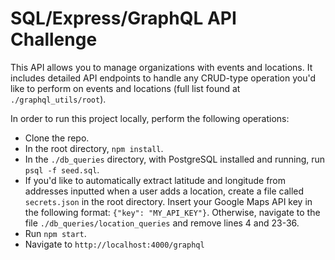 # SQL/Express/GraphQL API Challenge

This API allows you to manage organizations with events and locations. It includes detailed API endpoints to handle any CRUD-type operation you'd like to perform on events and locations (full list found at `./graphql_utils/root`).

In order to run this project locally, perform the following operations:

- Clone the repo.
- In the root directory, `npm install`.
- In the `./db_queries` directory, with PostgreSQL installed and running, run `psql -f seed.sql`.
- If you'd like to automatically extract latitude and longitude from addresses inputted when a user adds a location, create a file called `secrets.json` in the root directory. Insert your Google Maps API key in the following format: `{"key": "MY_API_KEY"}`. Otherwise, navigate to the file `./db_queries/location_queries` and remove lines 4 and 23-36.
- Run `npm start`.
- Navigate to `http://localhost:4000/graphql`
